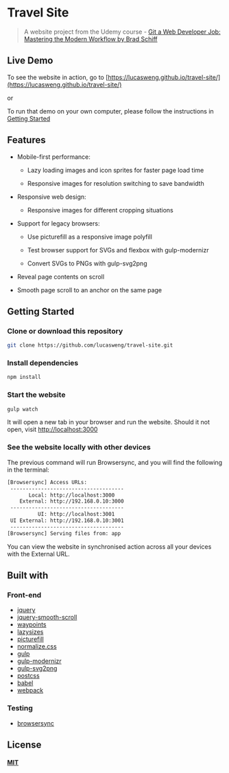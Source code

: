 # Travel Site

> A website project from the Udemy course - [Git a Web Developer Job: Mastering the Modern Workflow by Brad Schiff](https://www.udemy.com/git-a-web-developer-job-mastering-the-modern-workflow/)

## Live Demo

 To see the website in action, go to [https://lucasweng.github.io/travel-site/](https://lucasweng.github.io/travel-site/)

 or

 To run that demo on your own computer, please follow the instructions in [Getting Started](https://github.com/lucasweng/travel-site#getting-started)


## Features

* Mobile-first performance:

  * Lazy loading images and icon sprites for faster page load time

  * Responsive images for resolution switching to save bandwidth

* Responsive web design:

  * Responsive images for different cropping situations

* Support for legacy browsers:

  * Use picturefill as a responsive image polyfill

  * Test browser support for SVGs and flexbox with gulp-modernizr

  * Convert SVGs to PNGs with gulp-svg2png

* Reveal page contents on scroll

* Smooth page scroll to an anchor on the same page

## Getting Started

### Clone or download this repository

```sh
git clone https://github.com/lucasweng/travel-site.git
```

### Install dependencies

```sh
npm install
```

### Start the website

```sh
gulp watch
```
It will open a new tab in your browser and run the website. Should it not open, visit [http://localhost:3000](http://localhost:3000)

### See the website locally with other devices

The previous command will run Browsersync, and you will find the following in the terminal:

```sh
[Browsersync] Access URLs:
 -------------------------------------
       Local: http://localhost:3000
    External: http://192.168.0.10:3000
 -------------------------------------
          UI: http://localhost:3001
 UI External: http://192.168.0.10:3001
 -------------------------------------
[Browsersync] Serving files from: app
```

You can view the website in synchronised action across all your devices with the External URL.

## Built with

### Front-end

* [jquery](https://api.jquery.com/)
* [jquery-smooth-scroll](https://github.com/kswedberg/jquery-smooth-scroll#smooth-scroll-plugin)
* [waypoints](http://imakewebthings.com/waypoints/)
* [lazysizes](https://github.com/aFarkas/lazysizes#lazysizes)
* [picturefill](https://github.com/scottjehl/picturefill#picturefill)
* [normalize.css](http://nicolasgallagher.com/about-normalize-css/)
* [gulp](https://gulpjs.com/)
* [gulp-modernizr](https://github.com/doctyper/gulp-modernizr#gulp-modernizr)
* [gulp-svg2png](https://github.com/akoenig/gulp-svg2png#gulp-svg2png-)
* [postcss](http://postcss.org/)
* [babel](http://babeljs.io/)
* [webpack](https://webpack.js.org/concepts/)


### Testing

* [browsersync](https://www.browsersync.io/)

## License

#### [MIT](./LICENSE)